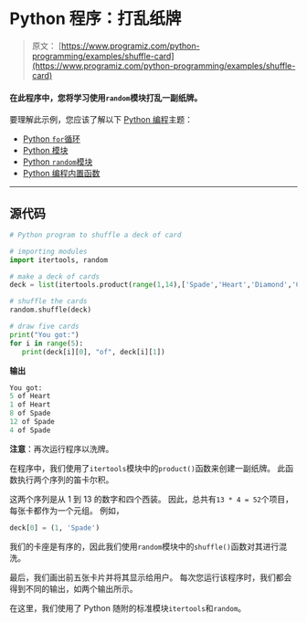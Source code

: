 # Python 程序：打乱纸牌

> 原文： [https://www.programiz.com/python-programming/examples/shuffle-card](https://www.programiz.com/python-programming/examples/shuffle-card)

#### 在此程序中，您将学习使用`random`模块打乱一副纸牌。

要理解此示例，您应该了解以下 [Python 编程](/python-programming "Python tutorial")主题：

*   [Python `for`循环](/python-programming/for-loop)
*   [Python 模块](/python-programming/modules)
*   [Python `random`模块](/python-programming/modules/random)
*   [Python 编程内置函数](/python-programming/built-in-function)

* * *

## 源代码

```py
# Python program to shuffle a deck of card

# importing modules
import itertools, random

# make a deck of cards
deck = list(itertools.product(range(1,14),['Spade','Heart','Diamond','Club']))

# shuffle the cards
random.shuffle(deck)

# draw five cards
print("You got:")
for i in range(5):
   print(deck[i][0], "of", deck[i][1]) 
```

**输出**

```py
You got:
5 of Heart
1 of Heart
8 of Spade
12 of Spade
4 of Spade
```

**注意**：再次运行程序以洗牌。

在程序中，我们使用了`itertools`模块中的`product()`函数来创建一副纸牌。 此函数执行两个序列的笛卡尔积。

这两个序列是从 1 到 13 的数字和四个西装。 因此，总共有`13 * 4 = 52`个项目，每张卡都作为一个元组。 例如，

```py
deck[0] = (1, 'Spade')
```

我们的卡座是有序的，因此我们使用`random`模块中的`shuffle()`函数对其进行混洗。

最后，我们画出前五张卡片并将其显示给用户。 每次您运行该程序时，我们都会得到不同的输出，如两个输出所示。

在这里，我们使用了 Python 随附的标准模块`itertools`和`random`。